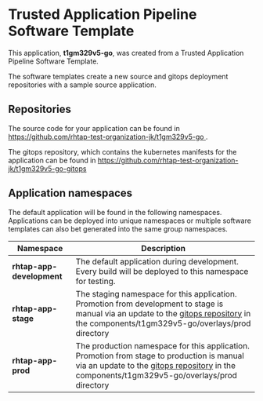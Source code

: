 # Trusted Application Pipeline Software Template

This application, **t1gm329v5-go**, was created from a Trusted Application Pipeline Software Template.

The software templates create a new source and gitops deployment repositories with a sample source application. 

## Repositories

The source code for your application can be found in [https://github.com/rhtap-test-organization-jk/t1gm329v5-go ](https://github.com/rhtap-test-organization-jk/t1gm329v5-go ).
 
The gitops repository, which contains the kubernetes manifests for the application can be found in 
[https://github.com/rhtap-test-organization-jk/t1gm329v5-go-gitops ](https://github.com/rhtap-test-organization-jk/t1gm329v5-go-gitops ) 

## Application namespaces 

The default application will be found in the following namespaces. Applications can be deployed into unique namespaces or multiple software templates can also bet generated into the same group namespaces.  

|  Namespace   |  Description   |  
| -------- | -------- |   
| **rhtap-app-development** | The default application during development. Every build will be deployed to this namespace for testing. | 
| **rhtap-app-stage** | The staging namespace for this application. Promotion from development to stage is manual via an update to the [gitops repository](https://github.com/rhtap-test-organization-jk/t1gm329v5-go-gitops ) in the components/t1gm329v5-go/overlays/prod directory |  
| **rhtap-app-prod** | The production namespace for this application. Promotion from stage to production is manual via an update to the [gitops repository](https://github.com/rhtap-test-organization-jk/t1gm329v5-go-gitops ) in the components/t1gm329v5-go/overlays/prod directory | 